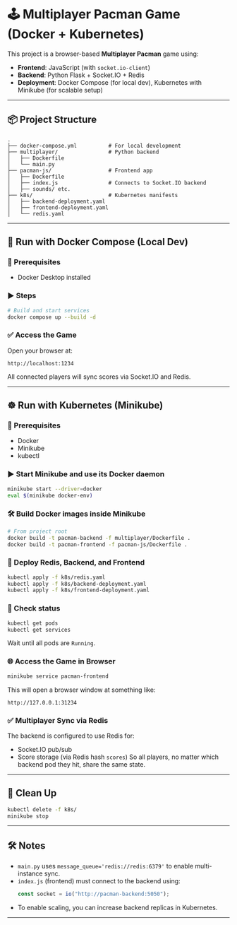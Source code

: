 # 🕹️ Multiplayer Pacman Game (Docker + Kubernetes)

This project is a browser-based **Multiplayer Pacman** game using:
- **Frontend**: JavaScript (with `socket.io-client`)
- **Backend**: Python Flask + Socket.IO + Redis
- **Deployment**: Docker Compose (for local dev), Kubernetes with Minikube (for scalable setup)

---

## 📦 Project Structure

```
.
├── docker-compose.yml          # For local development
├── multiplayer/                # Python backend
│   ├── Dockerfile
│   └── main.py
├── pacman-js/                  # Frontend app
│   ├── Dockerfile
│   ├── index.js                # Connects to Socket.IO backend
│   ├── sounds/ etc.
├── k8s/                        # Kubernetes manifests
│   ├── backend-deployment.yaml
│   ├── frontend-deployment.yaml
│   └── redis.yaml
```

---

## 🚀 Run with Docker Compose (Local Dev)

### 🧰 Prerequisites

- Docker Desktop installed

### ▶️ Steps

```bash
# Build and start services
docker compose up --build -d
```

### ✅ Access the Game

Open your browser at:

```
http://localhost:1234
```

All connected players will sync scores via Socket.IO and Redis.

---

## ☸️ Run with Kubernetes (Minikube)

### 🧰 Prerequisites

- Docker
- Minikube
- kubectl

### ▶️ Start Minikube and use its Docker daemon

```bash
minikube start --driver=docker
eval $(minikube docker-env)
```

### 🛠️ Build Docker images inside Minikube

```bash
# From project root
docker build -t pacman-backend -f multiplayer/Dockerfile .
docker build -t pacman-frontend -f pacman-js/Dockerfile .
```

### 📂 Deploy Redis, Backend, and Frontend

```bash
kubectl apply -f k8s/redis.yaml
kubectl apply -f k8s/backend-deployment.yaml
kubectl apply -f k8s/frontend-deployment.yaml
```

### 🧪 Check status

```bash
kubectl get pods
kubectl get services
```

Wait until all pods are `Running`.

### 🌐 Access the Game in Browser

```bash
minikube service pacman-frontend
```

This will open a browser window at something like:

```
http://127.0.0.1:31234
```

### ✅ Multiplayer Sync via Redis

The backend is configured to use Redis for:
- Socket.IO pub/sub
- Score storage (via Redis hash `scores`)
  So all players, no matter which backend pod they hit, share the same state.

---

## 🧹 Clean Up

```bash
kubectl delete -f k8s/
minikube stop
```

---

## 🛠 Notes

- `main.py` uses `message_queue='redis://redis:6379'` to enable multi-instance sync.
- `index.js` (frontend) must connect to the backend using:
  ```js
  const socket = io("http://pacman-backend:5050");
  ```
- To enable scaling, you can increase backend replicas in Kubernetes.

---
